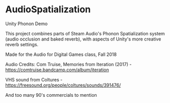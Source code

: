 # AudioSpatialization
Unity Phonon Demo

This project combines parts of Steam Audio's Phonon Spatialization system (audio occlusion and baked reverb), 
with aspects of Unity's more creative reverb settings.

Made for the Audio for Digital Games class, Fall 2018

Audio Credits:
Com Truise, Memories from Iteration (2017) - https://comtruise.bandcamp.com/album/iteration

VHS sound from Coltures - https://freesound.org/people/coltures/sounds/391476/

And too many 90's commercials to mention

